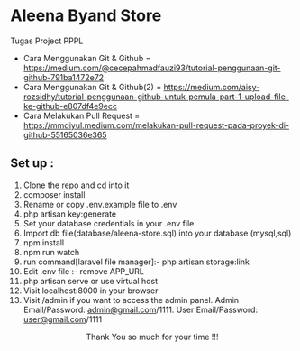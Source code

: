 # Aleena Byand Store
Tugas Project PPPL

- Cara Menggunakan Git & Github = https://medium.com/@cecepahmadfauzi93/tutorial-penggunaan-git-github-791ba1472e72
- Cara Menggunakan Git & Github(2) = https://medium.com/aisy-rozsidhy/tutorial-penggunaan-github-untuk-pemula-part-1-upload-file-ke-github-e807df4e9ecc
- Cara Melakukan Pull Request = https://mmdiyul.medium.com/melakukan-pull-request-pada-proyek-di-github-55165036e365


## Set up :

1. Clone the repo and cd into it
2. composer install
3. Rename or copy .env.example file to .env
4. php artisan key:generate
5. Set your database credentials in your .env file
6. Import db file(database/aleena-store.sql) into your database (mysql,sql)
7. npm install
8. npm run watch
9. run command[laravel file manager]:-  php artisan storage:link
10. Edit .env file :- remove APP_URL
11. php artisan serve or use virtual host
12. Visit localhost:8000 in your browser
13. Visit /admin if you want to access the admin panel. Admin Email/Password: admin@gmail.com/1111. User Email/Password: user@gmail.com/1111

<p style="text-align:center">Thank You so much for your time !!!</p>

